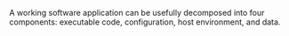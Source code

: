 A working software application can be usefully decomposed into four components:
executable code, configuration, host environment, and data.